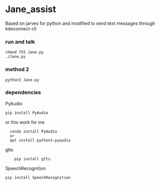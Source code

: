 # Jane_assist
Based on jarves for python and modified to send text messages through kdeconnect-cli
### run and talk
	chmod 755 Jane.py
	./Jane.py
### method 2
	python3 Jane.py

### dependencies
PyAudio

	pip install PyAudio

or
this work for me

      conda install PyAudio
      or
      apt install python3-pyaudio
gtts

        pip install gtts
SpeechRecognition

	pip install SpeechRecognition
